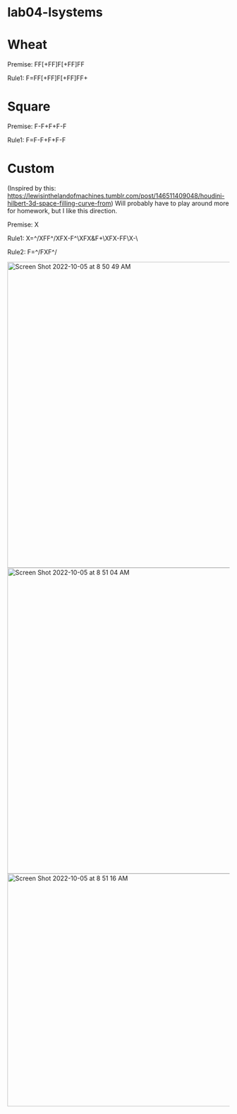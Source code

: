 # lab04-lsystems

# Wheat

Premise: FF[+FF]F[+FF]FF

Rule1: F=FF[+FF]F[+FF]FF+

# Square

Premise: F-F+F+F-F

Rule1: F=F-F+F+F-F

# Custom

(Inspired by this: https://lewisinthelandofmachines.tumblr.com/post/146511409048/houdini-hilbert-3d-space-filling-curve-from) 
Will probably have to play around more for homework, but I like this direction.

Premise: X

Rule1: X=^/XFF^/XFX-F^\\XFX&F+\\XFX-FF\X-\

Rule2: F=^/FXF^/

<img width="691" alt="Screen Shot 2022-10-05 at 8 50 49 AM" src="https://user-images.githubusercontent.com/77313916/194105179-ad98df54-81ad-4b44-a0f2-8faddd160530.png">
<img width="691" alt="Screen Shot 2022-10-05 at 8 51 04 AM" src="https://user-images.githubusercontent.com/77313916/194105191-67241495-52f7-4943-afe2-881bfcf8920f.png">
<img width="526" alt="Screen Shot 2022-10-05 at 8 51 16 AM" src="https://user-images.githubusercontent.com/77313916/194105223-242cf7e5-617d-48ac-98ba-cfc2c45e7dc2.png">
